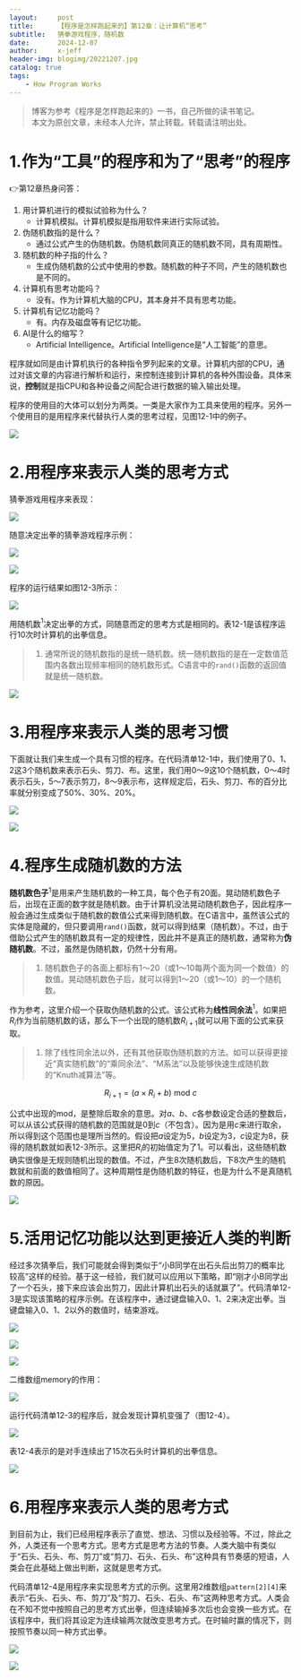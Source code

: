 ```yaml
---
layout:     post
title:      【程序是怎样跑起来的】第12章：让计算机“思考”
subtitle:   猜拳游戏程序，随机数
date:       2024-12-07
author:     x-jeff
header-img: blogimg/20221207.jpg
catalog: true
tags:
    - How Program Works
---
```

>博客为参考《程序是怎样跑起来的》一书，自己所做的读书笔记。  
>本文为原创文章，未经本人允许，禁止转载。转载请注明出处。

# 1.作为“工具”的程序和为了“思考”的程序

👉第12章热身问答：

1. 用计算机进行的模拟试验称为什么？
    * 计算机模拟。计算机模拟是指用软件来进行实际试验。
2. 伪随机数指的是什么？
    * 通过公式产生的伪随机数。伪随机数同真正的随机数不同，具有周期性。
3. 随机数的种子指的什么？
    * 生成伪随机数的公式中使用的参数。随机数的种子不同，产生的随机数也是不同的。
4. 计算机有思考功能吗？
    * 没有。作为计算机大脑的CPU，其本身并不具有思考功能。
5. 计算机有记忆功能吗？
    * 有。内存及磁盘等有记忆功能。
6. AI是什么的缩写？
    * Artificial Intelligence。Artificial Intelligence是“人工智能”的意思。

程序就如同是由计算机执行的各种指令罗列起来的文章。计算机内部的CPU，通过对该文章的内容进行解析和运行，来控制连接到计算机的各种外围设备。具体来说，**控制**就是指CPU和各种设备之间配合进行数据的输入输出处理。

程序的使用目的大体可以划分为两类。一类是大家作为工具来使用的程序。另外一个使用目的是用程序来代替执行人类的思考过程，见图12-1中的例子。

![](https://xjeffblogimg.oss-cn-beijing.aliyuncs.com/BLOGIMG/BlogImage/HowProgramWorks/12/1.png)

# 2.用程序来表示人类的思考方式

猜拳游戏用程序来表现：

![](https://xjeffblogimg.oss-cn-beijing.aliyuncs.com/BLOGIMG/BlogImage/HowProgramWorks/12/2.png)

随意决定出拳的猜拳游戏程序示例：

![](https://xjeffblogimg.oss-cn-beijing.aliyuncs.com/BLOGIMG/BlogImage/HowProgramWorks/12/3.png)

![](https://xjeffblogimg.oss-cn-beijing.aliyuncs.com/BLOGIMG/BlogImage/HowProgramWorks/12/4.png)

程序的运行结果如图12-3所示：

![](https://xjeffblogimg.oss-cn-beijing.aliyuncs.com/BLOGIMG/BlogImage/HowProgramWorks/12/5.png)

用随机数$^1$决定出拳的方式，同随意而定的思考方式是相同的。表12-1是该程序运行10次时计算机的出拳信息。

>1. 通常所说的随机数指的是统一随机数。统一随机数指的是在一定数值范围内各数出现频率相同的随机数形式。C语言中的`rand()`函数的返回值就是统一随机数。

![](https://xjeffblogimg.oss-cn-beijing.aliyuncs.com/BLOGIMG/BlogImage/HowProgramWorks/12/6.png)

# 3.用程序来表示人类的思考习惯

下面就让我们来生成一个具有习惯的程序。在代码清单12-1中，我们使用了0、1、2这3个随机数来表示石头、剪刀、布。这里，我们用0～9这10个随机数，0～4时表示石头，5～7表示剪刀，8～9表示布，这样规定后，石头、剪刀、布的百分比率就分别变成了50%、30%、20%。

![](https://xjeffblogimg.oss-cn-beijing.aliyuncs.com/BLOGIMG/BlogImage/HowProgramWorks/12/7.png)

![](https://xjeffblogimg.oss-cn-beijing.aliyuncs.com/BLOGIMG/BlogImage/HowProgramWorks/12/8.png)

# 4.程序生成随机数的方法

**随机数色子**$^1$是用来产生随机数的一种工具，每个色子有20面。晃动随机数色子后，出现在正面的数字就是随机数。由于计算机没法晃动随机数色子，因此程序一般会通过生成类似于随机数的数值公式来得到随机数。在C语言中，虽然该公式的实体是隐藏的，但只要调用`rand()`函数，就可以得到结果（随机数）。不过，由于借助公式产生的随机数具有一定的规律性，因此并不是真正的随机数，通常称为**伪随机数**。不过，虽然是伪随机数，仍然十分有用。

>1. 随机数色子的各面上都标有1～20（或1～10每两个面为同一个数值）的数值。晃动随机数色子后，就可以得到1～20（或1～10）的一个随机数。

作为参考，这里介绍一个获取伪随机数的公式。该公式称为**线性同余法**$^1$。如果把$R_i$作为当前随机数的话，那么下一个出现的随机数$R_{i+1}$就可以用下面的公式来获取。

>1. 除了线性同余法以外，还有其他获取伪随机数的方法。如可以获得更接近“真实随机数”的“乘同余法”、“M系法”以及能够快速生成随机数的“Knuth减算法”等。

$$R_{i+1} = (a \times R_i + b) \  \text{mod} \  c$$

公式中出现的$\text{mod}$，是整除后取余的意思。对$a$、$b$、$c$各参数设定合适的整数后，可以从该公式获得的随机数的范围就是$0$到$c$（不包含）。因为是用$c$来进行取余，所以得到这个范围也是理所当然的。假设把$a$设定为5，$b$设定为3，$c$设定为8，获得的随机数就如表12-3所示。这里把$R_i$的初始值定为了1。可以看出，这些随机数确实很像是无规则随机出现的数值。不过，产生8次随机数后，下8次产生的随机数就和前面的数值相同了。这种周期性是伪随机数的特征，也是为什么不是真随机数的原因。

![](https://xjeffblogimg.oss-cn-beijing.aliyuncs.com/BLOGIMG/BlogImage/HowProgramWorks/12/9.png)

# 5.活用记忆功能以达到更接近人类的判断

经过多次猜拳后，我们可能就会得到类似于“小B同学在出石头后出剪刀的概率比较高”这样的经验。基于这一经验，我们就可以应用以下策略，即“刚才小B同学出了一个石头，接下来应该会出剪刀，因此计算机出石头的话就赢了”。代码清单12-3是实现该策略的程序示例。在该程序中，通过键盘输入0、1、2来决定出拳。当键盘输入0、1、2以外的数值时，结束游戏。

![](https://xjeffblogimg.oss-cn-beijing.aliyuncs.com/BLOGIMG/BlogImage/HowProgramWorks/12/10.png)

![](https://xjeffblogimg.oss-cn-beijing.aliyuncs.com/BLOGIMG/BlogImage/HowProgramWorks/12/11.png)

![](https://xjeffblogimg.oss-cn-beijing.aliyuncs.com/BLOGIMG/BlogImage/HowProgramWorks/12/12.png)

二维数组memory的作用：

![](https://xjeffblogimg.oss-cn-beijing.aliyuncs.com/BLOGIMG/BlogImage/HowProgramWorks/12/13.png)

运行代码清单12-3的程序后，就会发现计算机变强了（图12-4）。

![](https://xjeffblogimg.oss-cn-beijing.aliyuncs.com/BLOGIMG/BlogImage/HowProgramWorks/12/14.png)

表12-4表示的是对手连续出了15次石头时计算机的出拳信息。

![](https://xjeffblogimg.oss-cn-beijing.aliyuncs.com/BLOGIMG/BlogImage/HowProgramWorks/12/15.png)

# 6.用程序来表示人类的思考方式

到目前为止，我们已经用程序表示了直觉、想法、习惯以及经验等。不过，除此之外，人类还有一个思考方式。思考方式是思考方法的节奏。人类大脑中有类似于“石头、石头、布、剪刀”或“剪刀、石头、石头、布”这种具有节奏感的短语，人类会在此基础上做出判断，这就是思考方式。

代码清单12-4是用程序来实现思考方式的示例。这里用2维数组`pattern[2][4]`来表示“石头、石头、布、剪刀”及“剪刀、石头、石头、布”这两种思考方式。人类会在不知不觉中按照自己的思考方式出拳，但连续输掉多次后也会变换一些方式。在该程序中，我们将其设定为连续输两次就改变思考方式。在时输时赢的情况下，则按照节奏以同一种方式出拳。

![](https://xjeffblogimg.oss-cn-beijing.aliyuncs.com/BLOGIMG/BlogImage/HowProgramWorks/12/16.png)

![](https://xjeffblogimg.oss-cn-beijing.aliyuncs.com/BLOGIMG/BlogImage/HowProgramWorks/12/17.png)
